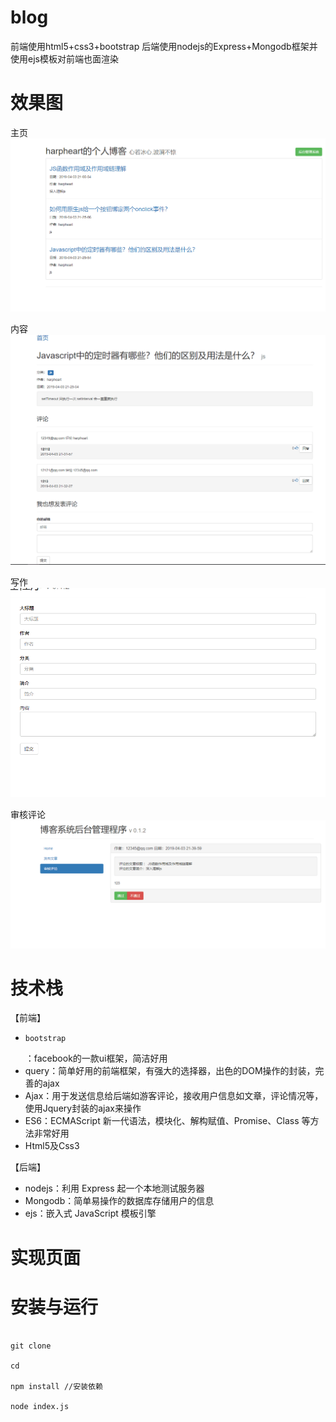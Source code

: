 # blog
前端使用html5+css3+bootstrap 后端使用nodejs的Express+Mongodb框架并使用ejs模板对前端也面渲染

# 效果图

主页
![image](https://github.com/harpheart/tu/blob/master/zy.png)

内容
![image](https://github.com/harpheart/tu/blob/master/nr.png)

写作
![image](https://github.com/harpheart/tu/blob/master/xwz.png)

审核评论
![image](https://github.com/harpheart/tu/blob/master/pl.png)

# 技术栈
【前端】
+ <pre><code>bootstrap</pre></code>：facebook的一款ui框架，简洁好用
+ query：简单好用的前端框架，有强大的选择器，出色的DOM操作的封装，完善的ajax
+ Ajax：用于发送信息给后端如游客评论，接收用户信息如文章，评论情况等，使用Jquery封装的ajax来操作
+ ES6：ECMAScript 新一代语法，模块化、解构赋值、Promise、Class 等方法非常好用
+ Html5及Css3

【后端】
+ nodejs：利用 Express 起一个本地测试服务器
+ Mongodb：简单易操作的数据库存储用户的信息
+ ejs：嵌入式 JavaScript 模板引擎
# 实现页面
# 安装与运行
<pre><code>
git clone 

cd 

npm install //安装依赖

node index.js
</pre></code>
